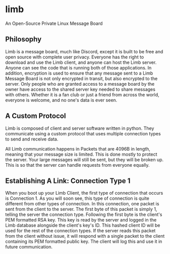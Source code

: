 # limb
An Open-Source Private Linux Message Board

## Philosophy

Limb is a message board, much like Discord, except it is built to be free and open source with complete user privacy. Everyone has the right to download and use the Limb client, and anyone can host the Limb server. Anyone can see the code that is running both of those applications. In addition, encryption is used to ensure that any message sent to a Limb Message Board is not only encrypted in transit, but also encrypted to the server. Only people who are granted access to a message board by the owner have access to the shared server key needed to share messages with others. Whether it is a fan club or just a friend from across the world, everyone is welcome, and no one's data is ever seen.

## A Custom Protocol

Limb is composed of client and server software written in python. They communicate using a custom protocol that uses multiple connection types to send and receive data.

All Limb communication happens in Packets that are 4096B in length, meaning that your message size is limited. This is done mostly to protect the server. Your large messages will still be sent, but they will be broken up. This is so that the server can handle requests from everyone equally.

## Establishing A Link: Connection Type 1

When you boot up your Limb Client, the first type of connection that occurs is Connection 1. As you will soon see, this type of connection is quite different from other types of connection. In this connection, one packet is sent from the client to the server. The first byte of this packet is simply 1, telling the server the connection type. Following the first byte is the client's PEM formatted RSA key. This key is read by the server and logged in the Limb database alongside the client's key's ID. This hashed client ID will be used for the rest of the connection types. If the server reads this packet from the client without issue, it will respond with a single packet to the client containing its PEM formatted public key. The client will log this and use it in future communication. 
